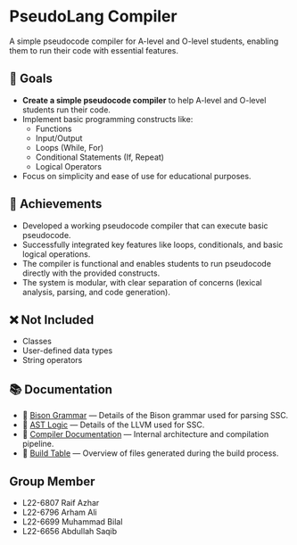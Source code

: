 # PseudoLang Compiler

A simple pseudocode compiler for A-level and O-level students, enabling them to run their code with essential features.

## 🎯 Goals

- **Create a simple pseudocode compiler** to help A-level and O-level students run their code.
- Implement basic programming constructs like:
  - Functions
  - Input/Output
  - Loops (While, For)
  - Conditional Statements (If, Repeat)
  - Logical Operators
- Focus on simplicity and ease of use for educational purposes.

## 🎉 Achievements

- Developed a working pseudocode compiler that can execute basic pseudocode.
- Successfully integrated key features like loops, conditionals, and basic logical operations.
- The compiler is functional and enables students to run pseudocode directly with the provided constructs.
- The system is modular, with clear separation of concerns (lexical analysis, parsing, and code generation).

## ❌ Not Included

- Classes
- User-defined data types
- String operators

## 📚 Documentation

- 📄 [Bison Grammar](SSC_Bison_Grammar.md) — Details of the Bison grammar used for parsing SSC.
- 📄 [AST Logic](ASTLogic.md) — Details of the LLVM used for SSC.
- 📄 [Compiler Documentation](SSC_Compiler_Documentation.md) — Internal architecture and compilation pipeline.
- 📄 [Build Table](BUILD_TABLE.md) — Overview of files generated during the build process.

## Group Member

- L22-6807 Raif Azhar
- L22-6796 Arham Ali
- L22-6699 Muhammad Bilal
- L22-6656 Abdullah Saqib
